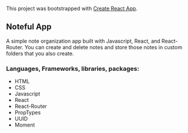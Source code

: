 This project was bootstrapped with [Create React App](https://github.com/facebook/create-react-app).

## Noteful App

A simple note organization app built with Javascript, React, and React-Router. You can create 
and delete notes and store those notes in custom folders that you also create. 

### Languages, Frameworks, libraries, packages:
- HTML
- CSS
- Javascript
- React
- React-Router
- PropTypes 
- UUID 
- Moment 